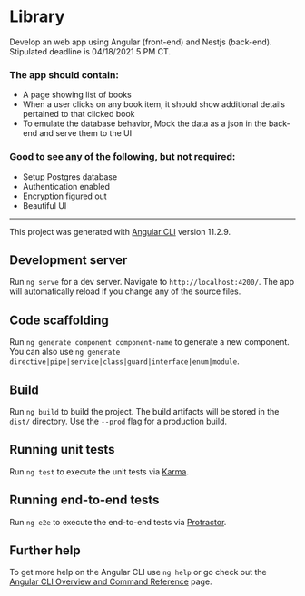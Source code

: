 # Library
Develop an web app using Angular (front-end) and Nestjs (back-end). Stipulated deadline is 04/18/2021 5 PM CT.

### The app should contain:
* A page showing list of books
* When a user clicks on any book item, it should show additional details pertained to that clicked book
* To emulate the database behavior, Mock the data as a json in the back-end and serve them to the UI

### Good to see any of the following, but not required:
* Setup Postgres database
* Authentication enabled
* Encryption figured out
* Beautiful UI

---------
This project was generated with [Angular CLI](https://github.com/angular/angular-cli) version 11.2.9.

## Development server

Run `ng serve` for a dev server. Navigate to `http://localhost:4200/`. The app will automatically reload if you change any of the source files.

## Code scaffolding

Run `ng generate component component-name` to generate a new component. You can also use `ng generate directive|pipe|service|class|guard|interface|enum|module`.

## Build

Run `ng build` to build the project. The build artifacts will be stored in the `dist/` directory. Use the `--prod` flag for a production build.

## Running unit tests

Run `ng test` to execute the unit tests via [Karma](https://karma-runner.github.io).

## Running end-to-end tests

Run `ng e2e` to execute the end-to-end tests via [Protractor](http://www.protractortest.org/).

## Further help

To get more help on the Angular CLI use `ng help` or go check out the [Angular CLI Overview and Command Reference](https://angular.io/cli) page.
